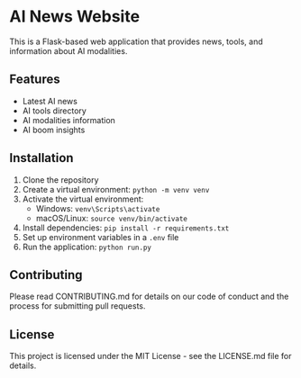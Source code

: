 # AI News Website

This is a Flask-based web application that provides news, tools, and information about AI modalities.

## Features

- Latest AI news
- AI tools directory
- AI modalities information
- AI boom insights

## Installation

1. Clone the repository
2. Create a virtual environment: `python -m venv venv`
3. Activate the virtual environment:
   - Windows: `venv\Scripts\activate`
   - macOS/Linux: `source venv/bin/activate`
4. Install dependencies: `pip install -r requirements.txt`
5. Set up environment variables in a `.env` file
6. Run the application: `python run.py`

## Contributing

Please read CONTRIBUTING.md for details on our code of conduct and the process for submitting pull requests.

## License

This project is licensed under the MIT License - see the LICENSE.md file for details.